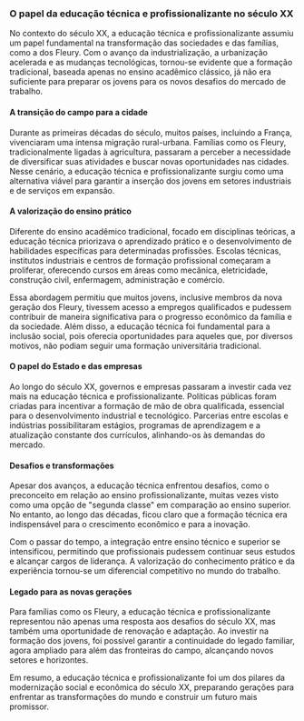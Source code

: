 
### O papel da educação técnica e profissionalizante no século XX

No contexto do século XX, a educação técnica e profissionalizante assumiu um papel fundamental na transformação das sociedades e das famílias, como a dos Fleury. Com o avanço da industrialização, a urbanização acelerada e as mudanças tecnológicas, tornou-se evidente que a formação tradicional, baseada apenas no ensino acadêmico clássico, já não era suficiente para preparar os jovens para os novos desafios do mercado de trabalho.

#### A transição do campo para a cidade

Durante as primeiras décadas do século, muitos países, incluindo a França, vivenciaram uma intensa migração rural-urbana. Famílias como os Fleury, tradicionalmente ligadas à agricultura, passaram a perceber a necessidade de diversificar suas atividades e buscar novas oportunidades nas cidades. Nesse cenário, a educação técnica e profissionalizante surgiu como uma alternativa viável para garantir a inserção dos jovens em setores industriais e de serviços em expansão.

#### A valorização do ensino prático

Diferente do ensino acadêmico tradicional, focado em disciplinas teóricas, a educação técnica priorizava o aprendizado prático e o desenvolvimento de habilidades específicas para determinadas profissões. Escolas técnicas, institutos industriais e centros de formação profissional começaram a proliferar, oferecendo cursos em áreas como mecânica, eletricidade, construção civil, enfermagem, administração e comércio.

Essa abordagem permitiu que muitos jovens, inclusive membros da nova geração dos Fleury, tivessem acesso a empregos qualificados e pudessem contribuir de maneira significativa para o progresso econômico da família e da sociedade. Além disso, a educação técnica foi fundamental para a inclusão social, pois oferecia oportunidades para aqueles que, por diversos motivos, não podiam seguir uma formação universitária tradicional.

#### O papel do Estado e das empresas

Ao longo do século XX, governos e empresas passaram a investir cada vez mais na educação técnica e profissionalizante. Políticas públicas foram criadas para incentivar a formação de mão de obra qualificada, essencial para o desenvolvimento industrial e tecnológico. Parcerias entre escolas e indústrias possibilitaram estágios, programas de aprendizagem e a atualização constante dos currículos, alinhando-os às demandas do mercado.

#### Desafios e transformações

Apesar dos avanços, a educação técnica enfrentou desafios, como o preconceito em relação ao ensino profissionalizante, muitas vezes visto como uma opção de "segunda classe" em comparação ao ensino superior. No entanto, ao longo das décadas, ficou claro que a formação técnica era indispensável para o crescimento econômico e para a inovação.

Com o passar do tempo, a integração entre ensino técnico e superior se intensificou, permitindo que profissionais pudessem continuar seus estudos e alcançar cargos de liderança. A valorização do conhecimento prático e da experiência tornou-se um diferencial competitivo no mundo do trabalho.

#### Legado para as novas gerações

Para famílias como os Fleury, a educação técnica e profissionalizante representou não apenas uma resposta aos desafios do século XX, mas também uma oportunidade de renovação e adaptação. Ao investir na formação dos jovens, foi possível garantir a continuidade do legado familiar, agora ampliado para além das fronteiras do campo, alcançando novos setores e horizontes.

Em resumo, a educação técnica e profissionalizante foi um dos pilares da modernização social e econômica do século XX, preparando gerações para enfrentar as transformações do mundo e construir um futuro mais promissor.
```
